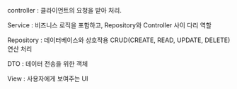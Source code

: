 controller : 클라이언트의 요청을 받아 처리.

Service : 비즈니스 로직을 포함하고, Repository와 Controller 사이 다리 역할

Repository : 데이터베이스와 상호작용 CRUD(CREATE, READ, UPDATE, DELETE)연산 처리

DTO : 데이터 전송을 위한 객체

View : 사용자에게 보여주는 UI
